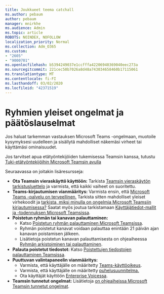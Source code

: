 ```yaml
---
title: Joukkueet teema catchall
ms.author: pebaum
author: pebaum
manager: mnirkhe
ms.audience: Admin
ms.topic: article
ROBOTS: NOINDEX, NOFOLLOW
localization_priority: Normal
ms.collection: Adm_O365
ms.custom:
- "2605"
- "9000701"
ms.openlocfilehash: b5394249037e1ccfffa42206940369040eec273a
ms.sourcegitcommit: 221cec50b7026a8d48a743034658460b17115061
ms.translationtype: MT
ms.contentlocale: fi-FI
ms.lasthandoff: 03/02/2020
ms.locfileid: "42371519"
---
```

# <a name="teams-common-issues-and-resolutions"></a>Ryhmien yleiset ongelmat ja päätöslauselmat

Jos haluat tarkemman vastauksen Microsoft Teams -ongelmaan, muotoile kysymyksesi uudelleen ja sisällytä mahdolliset näkemäsi virheet tai käyttämäsi ominaisuudet.

Jos tarvitset apua etätyöntekijöiden tukemisessa Teamsin kanssa, tutustu [Tuki-etätyöntekijöihin Microsoft Teamsin avulla](https://docs.microsoft.com/microsoftteams/support-remote-work-with-teams)

Seuraavassa on joitakin lisäresursseja:

- **Ota Teamsin vieraskäyttö käyttöön:** Tarkista [Teamsin vieraskäytön tarkistusluettelo](https://docs.microsoft.com/microsoftteams/guest-access-checklist) ja varmista, että kaikki vaiheet on suoritettu.
- **Teams-kirjautumisen vianmääritys:** Varmista ensin, että [Microsoft Teams -palvelu on terveellinen.](https://admin.microsoft.com/Adminportal/Home?source=applauncher#/servicehealth) Tarkista sitten mahdolliset yleiset virhekoodit ja [tarkista, miksi minulla on ongelmia Microsoft Teamsiin kirjautumisessa?](https://support.office.com/article/a02f683b-61a3-4008-9447-ee60c5593b0f)  Saatat myös joutua tarkistamaan [Käyttäjätiedot-mallit ja -todennuksen Microsoft Teamsissa](https://docs.microsoft.com/MicrosoftTeams/identify-models-authentication).
- **Poistetun ryhmän tai kanavan palauttaminen:** 
    - Katso [Poistetun ryhmän palauttaminen Microsoft Teamsissa](https://blogs.technet.microsoft.com/skypehybridguy/2017/07/23/restoring-a-deleted-team-in-microsoft-teams/).
    - Ryhmän poistetut kanavat voidaan palauttaa enintään 21 päivän ajan kanavan poistamisen jälkeen. 
    - Lisätietoja poistetun kanavan palauttamisesta on ohjeaiheessa [Ryhmän arkistoiminen tai palauttaminen](https://support.office.com/article/archive-or-restore-a-team-dc161cfd-b328-440f-974b-5da5bd98b5a7).
- **Palauta poistetut tiedostot:** Katso [Poistettujen tiedostojen palauttaminen Teamsissa](https://support.office.com/article/recover-deleted-files-in-teams-a591d771-89a6-49e2-ab7e-271936fe3c4e).
- **Puuttuvan valintapaneelin vianmääritys:**  
    - Varmista, että käyttäjälle on määritetty [Teams-käyttöoikeus](https://docs.microsoft.com/MicrosoftTeams/assign-teams-licenses).
    - Varmista, että käyttäjälle on määritetty [puhelusuunnitelma.](https://docs.microsoft.com/MicrosoftTeams/calling-plan-landing-page)
    - Ota käyttäjät käyttöön [Enterprise Voicessa](https://docs.microsoft.com/skypeforbusiness/skype-for-business-hybrid-solutions/plan-your-phone-system-cloud-pbx-solution/enable-users-for-enterprise-voice-online-and-phone-system-voicemail#to-enable-your-users-for-phone-system-in-office-365-voice-and-voicemail).
- **Teamsin tunnetut ongelmat:** Lisätietoja [on ohjeaiheissa Microsoft Teamsin tunnetut ongelmat](https://docs.microsoft.com/microsoftteams/known-issues).
